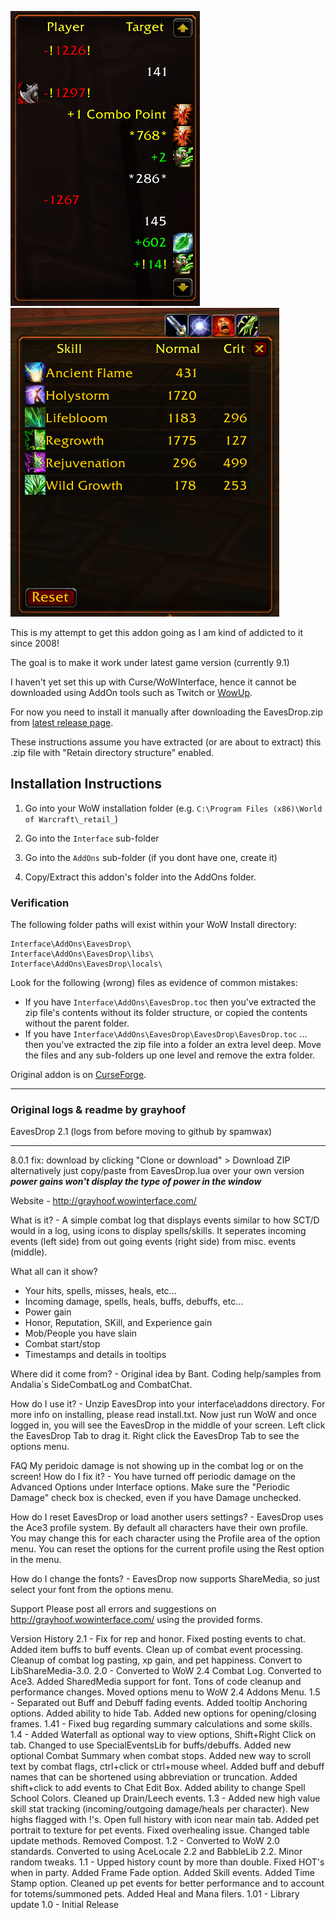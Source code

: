 ![MainFrame](eaves1.png)
![MainFrame](eaves2.png)

This is my attempt to get this addon going as I am kind of addicted to it since 2008!

The goal is to make it work under latest game version (currently 9.1)

I haven't yet set this up with Curse/WoWInterface, hence it cannot be downloaded using AddOn tools such as Twitch or [WowUp](https://wowup.io/).

For now you need to install it manually after downloading the EavesDrop.zip from [latest release page](https://github.com/spamwax/EavesDrop/releases/latest).

These instructions assume you have extracted (or are about to extract)
this .zip file with "Retain directory structure" enabled.

## Installation Instructions

  1. Go into your WoW installation folder
     (e.g. `C:\Program Files (x86)\World of Warcraft\_retail_`)

  2. Go into the `Interface` sub-folder

  3. Go into the `AddOns` sub-folder (if you dont have one, create it)

  4. Copy/Extract this addon's folder into the AddOns folder.

### Verification

  The following folder paths will exist within your WoW Install directory:

    Interface\AddOns\EavesDrop\
    Interface\AddOns\EavesDrop\libs\
    Interface\AddOns\EavesDrop\locals\

  Look for the following (wrong) files as evidence of common mistakes:

  * If you have `Interface\AddOns\EavesDrop.toc`
    then you've extracted the zip file's contents without its
        folder structure, or copied the contents without the parent
        folder.
  * If you have `Interface\AddOns\EavesDrop\EavesDrop\EavesDrop.toc`
    ... then you've extracted the zip file into a folder an extra
        level deep. Move the files and any sub-folders up one level
        and remove the extra folder.


Original addon is on [CurseForge](https://www.curseforge.com/wow/addons/eaves-drop).

***********************************
### Original logs & readme by grayhoof
EavesDrop 2.1 (logs from before moving to github by spamwax)
***********************************

8.0.1 fix: download by clicking "Clone or download" > Download ZIP
              alternatively just copy/paste from EavesDrop.lua over your own version
    ***power gains won't display the type of power in the window***


Website - http://grayhoof.wowinterface.com/

What is it? - A simple combat log that displays events similar to how SCT/D would in a log, using icons to display spells/skills. It seperates incoming events (left side) from out going events (right side) from misc. events (middle).

What all can it show?
- Your hits, spells, misses, heals, etc...
- Incoming damage, spells, heals, buffs, debuffs, etc...
- Power gain
- Honor, Reputation, SKill, and Experience gain
- Mob/People you have slain
- Combat start/stop
- Timestamps and details in tooltips

Where did it come from? - Original idea by Bant. Coding help/samples from Andalia`s SideCombatLog and CombatChat.

How do I use it? - Unzip EavesDrop into your interface\addons directory. For more info on installing, please read install.txt. Now just run WoW and once logged in, you will see the EavesDrop in the middle of your screen. Left click the EavesDrop Tab to drag it. Right click the EavesDrop Tab to see the options menu.

FAQ
My peridoic damage is not showing up in the combat log or on the screen! How do I fix it? - You have turned off periodic damage on the Advanced Options under Interface options. Make sure the "Periodic Damage" check box is checked, even if you have Damage unchecked.

How do I reset EavesDrop or load another users settings? - EavesDrop uses the Ace3 profile system. By default all characters have their own profile. You may change this for each character using the Profile area of the option menu. You can reset the options for the current profile using the Rest option in the menu.

How do I change the fonts? - EavesDrop now supports ShareMedia, so just select your font from the options menu.

Support
Please post all errors and suggestions on http://grayhoof.wowinterface.com/ using the provided forms.

Version History
2.1 - Fix for rep and honor. Fixed posting events to chat. Added item buffs to buff events. Clean up of combat event processing. Cleanup of combat log pasting, xp gain, and pet happiness. Convert to LibShareMedia-3.0.
2.0 - Converted to WoW 2.4 Combat Log. Converted to Ace3. Added SharedMedia support for font. Tons of code cleanup and performance changes. Moved options menu to WoW 2.4 Addons Menu.
1.5 - Separated out Buff and Debuff fading events. Added tooltip Anchoring options. Added ability to hide Tab. Added new options for opening/closing frames.
1.41 - Fixed bug regarding summary calculations and some skills.
1.4 - Added Waterfall as optional way to view options, Shift+Right Click on tab. Changed to use SpecialEventsLib for buffs/debuffs. Added new optional Combat Summary when combat stops. Added new way to scroll text by combat flags, ctrl+click or ctrl+mouse wheel. Added buff and debuff names that can be shortened using abbreviation or truncation. Added shift+click to add events to Chat Edit Box. Added ability to change Spell School Colors. Cleaned up Drain/Leech events.
1.3 - Added new high value skill stat tracking (incoming/outgoing damage/heals per character). New highs flagged with !'s. Open full history with icon near main tab. Added pet portrait to texture for pet events. Fixed overhealing issue. Changed table update methods. Removed Compost.
1.2 - Converted to WoW 2.0 standards. Converted to using AceLocale 2.2 and BabbleLib 2.2. Minor random tweaks.
1.1 - Upped history count by more than double. Fixed HOT's when in party. Added Frame Fade option. Added Skill events. Added Time Stamp option. Cleaned up pet events for better performance and to account for totems/summoned pets. Added Heal and Mana filers.
1.01 - Library update
1.0 - Initial Release

